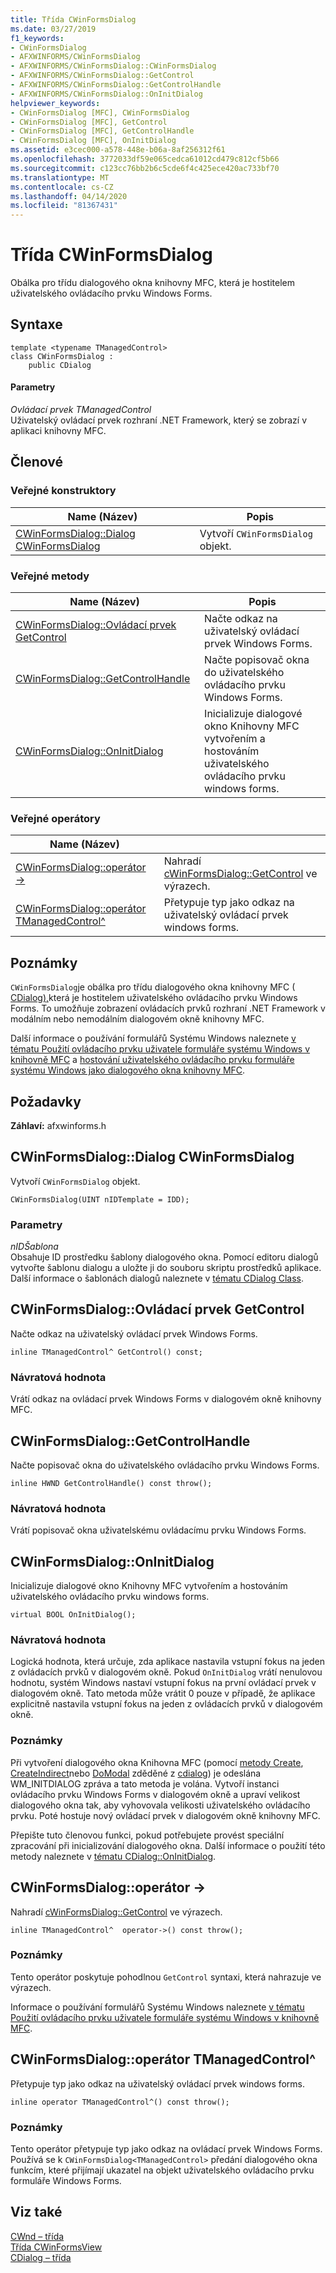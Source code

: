 ```yaml
---
title: Třída CWinFormsDialog
ms.date: 03/27/2019
f1_keywords:
- CWinFormsDialog
- AFXWINFORMS/CWinFormsDialog
- AFXWINFORMS/CWinFormsDialog::CWinFormsDialog
- AFXWINFORMS/CWinFormsDialog::GetControl
- AFXWINFORMS/CWinFormsDialog::GetControlHandle
- AFXWINFORMS/CWinFormsDialog::OnInitDialog
helpviewer_keywords:
- CWinFormsDialog [MFC], CWinFormsDialog
- CWinFormsDialog [MFC], GetControl
- CWinFormsDialog [MFC], GetControlHandle
- CWinFormsDialog [MFC], OnInitDialog
ms.assetid: e3cec000-a578-448e-b06a-8af256312f61
ms.openlocfilehash: 3772033df59e065cedca61012cd479c812cf5b66
ms.sourcegitcommit: c123cc76bb2b6c5cde6f4c425ece420ac733bf70
ms.translationtype: MT
ms.contentlocale: cs-CZ
ms.lasthandoff: 04/14/2020
ms.locfileid: "81367431"
---
```

# <a name="cwinformsdialog-class"></a>Třída CWinFormsDialog

Obálka pro třídu dialogového okna knihovny MFC, která je hostitelem uživatelského ovládacího prvku Windows Forms.

## <a name="syntax"></a>Syntaxe

```
template <typename TManagedControl>
class CWinFormsDialog :
    public CDialog
```

#### <a name="parameters"></a>Parametry

*Ovládací prvek TManagedControl*<br/>
Uživatelský ovládací prvek rozhraní .NET Framework, který se zobrazí v aplikaci knihovny MFC.

## <a name="members"></a>Členové

### <a name="public-constructors"></a>Veřejné konstruktory

|Name (Název)|Popis|
|----------|-----------------|
|[CWinFormsDialog::Dialog CWinFormsDialog](#cwinformsdialog)|Vytvoří `CWinFormsDialog` objekt.|

### <a name="public-methods"></a>Veřejné metody

|Name (Název)|Popis|
|----------|-----------------|
|[CWinFormsDialog::Ovládací prvek GetControl](#getcontrol)|Načte odkaz na uživatelský ovládací prvek Windows Forms.|
|[CWinFormsDialog::GetControlHandle](#getcontrolhandle)|Načte popisovač okna do uživatelského ovládacího prvku Windows Forms.|
|[CWinFormsDialog::OnInitDialog](#oninitdialog)|Inicializuje dialogové okno Knihovny MFC vytvořením a hostováním uživatelského ovládacího prvku windows forms.|

### <a name="public-operators"></a>Veřejné operátory

|Name (Název)||
|----------|-|
|[CWinFormsDialog::operátor -&gt;](#operator_-_gt)|Nahradí [cWinFormsDialog::GetControl](#getcontrol) ve výrazech.|
|[CWinFormsDialog::operátor TManagedControl^](#operator-tmanagedcontrol-hat)|Přetypuje typ jako odkaz na uživatelský ovládací prvek windows forms.|

## <a name="remarks"></a>Poznámky

`CWinFormsDialog`je obálka pro třídu dialogového okna knihovny MFC ( [CDialog),](../../mfc/reference/cdialog-class.md)která je hostitelem uživatelského ovládacího prvku Windows Forms. To umožňuje zobrazení ovládacích prvků rozhraní .NET Framework v modálním nebo nemodálním dialogovém okně knihovny MFC.

Další informace o používání formulářů Systému Windows naleznete [v tématu Použití ovládacího prvku uživatele formuláře systému Windows v knihovně MFC](../../dotnet/using-a-windows-form-user-control-in-mfc.md) a [hostování uživatelského ovládacího prvku formuláře systému Windows jako dialogového okna knihovny MFC](../../dotnet/hosting-a-windows-form-user-control-as-an-mfc-dialog-box.md).

## <a name="requirements"></a>Požadavky

**Záhlaví:** afxwinforms.h

## <a name="cwinformsdialogcwinformsdialog"></a><a name="cwinformsdialog"></a>CWinFormsDialog::Dialog CWinFormsDialog

Vytvoří `CWinFormsDialog` objekt.

```
CWinFormsDialog(UINT nIDTemplate = IDD);
```

### <a name="parameters"></a>Parametry

*nIDŠablona*<br/>
Obsahuje ID prostředku šablony dialogového okna. Pomocí editoru dialogů vytvořte šablonu dialogu a uložte ji do souboru skriptu prostředků aplikace. Další informace o šablonách dialogů naleznete v [tématu CDialog Class](../../mfc/reference/cdialog-class.md).

## <a name="cwinformsdialoggetcontrol"></a><a name="getcontrol"></a>CWinFormsDialog::Ovládací prvek GetControl

Načte odkaz na uživatelský ovládací prvek Windows Forms.

```
inline TManagedControl^ GetControl() const;
```

### <a name="return-value"></a>Návratová hodnota

Vrátí odkaz na ovládací prvek Windows Forms v dialogovém okně knihovny MFC.

## <a name="cwinformsdialoggetcontrolhandle"></a><a name="getcontrolhandle"></a>CWinFormsDialog::GetControlHandle

Načte popisovač okna do uživatelského ovládacího prvku Windows Forms.

```
inline HWND GetControlHandle() const throw();
```

### <a name="return-value"></a>Návratová hodnota

Vrátí popisovač okna uživatelskému ovládacímu prvku Windows Forms.

## <a name="cwinformsdialogoninitdialog"></a><a name="oninitdialog"></a>CWinFormsDialog::OnInitDialog

Inicializuje dialogové okno Knihovny MFC vytvořením a hostováním uživatelského ovládacího prvku windows forms.

```
virtual BOOL OnInitDialog();
```

### <a name="return-value"></a>Návratová hodnota

Logická hodnota, která určuje, zda aplikace nastavila vstupní fokus na jeden z ovládacích prvků v dialogovém okně. Pokud `OnInitDialog` vrátí nenulovou hodnotu, systém Windows nastaví vstupní fokus na první ovládací prvek v dialogovém okně. Tato metoda může vrátit 0 pouze v případě, že aplikace explicitně nastavila vstupní fokus na jeden z ovládacích prvků v dialogovém okně.

### <a name="remarks"></a>Poznámky

Při vytvoření dialogového okna Knihovna MFC (pomocí [metody Create](../../mfc/reference/cdialog-class.md#create), [CreateIndirect](../../mfc/reference/cdialog-class.md#createindirect)nebo [DoModal](../../mfc/reference/cdialog-class.md#domodal) zděděné z [cdialog](../../mfc/reference/cdialog-class.md)) je odeslána WM_INITDIALOG zpráva a tato metoda je volána. Vytvoří instanci ovládacího prvku Windows Forms v dialogovém okně a upraví velikost dialogového okna tak, aby vyhovovala velikosti uživatelského ovládacího prvku. Poté hostuje nový ovládací prvek v dialogovém okně knihovny MFC.

Přepište tuto členovou funkci, pokud potřebujete provést speciální zpracování při inicializování dialogového okna. Další informace o použití této metody naleznete v [tématu CDialog::OnInitDialog](../../mfc/reference/cdialog-class.md#oninitdialog).

## <a name="cwinformsdialogoperator--gt"></a><a name="operator_-_gt"></a>CWinFormsDialog::operátor -&gt;

Nahradí [cWinFormsDialog::GetControl](#getcontrol) ve výrazech.

```
inline TManagedControl^  operator->() const throw();
```

### <a name="remarks"></a>Poznámky

Tento operátor poskytuje pohodlnou `GetControl` syntaxi, která nahrazuje ve výrazech.

Informace o používání formulářů Systému Windows naleznete [v tématu Použití ovládacího prvku uživatele formuláře systému Windows v knihovně MFC](../../dotnet/using-a-windows-form-user-control-in-mfc.md).

## <a name="cwinformsdialogoperator-tmanagedcontrol"></a><a name="operator-tmanagedcontrol-hat"></a>CWinFormsDialog::operátor TManagedControl^

Přetypuje typ jako odkaz na uživatelský ovládací prvek windows forms.

```
inline operator TManagedControl^() const throw();
```

### <a name="remarks"></a>Poznámky

Tento operátor přetypuje typ jako odkaz na ovládací prvek Windows Forms. Používá se k `CWinFormsDialog<TManagedControl>` předání dialogového okna funkcím, které přijímají ukazatel na objekt uživatelského ovládacího prvku formuláře Windows Forms.

## <a name="see-also"></a>Viz také

[CWnd – třída](../../mfc/reference/cwnd-class.md)<br/>
[Třída CWinFormsView](../../mfc/reference/cwinformsview-class.md)<br/>
[CDialog – třída](../../mfc/reference/cdialog-class.md)
